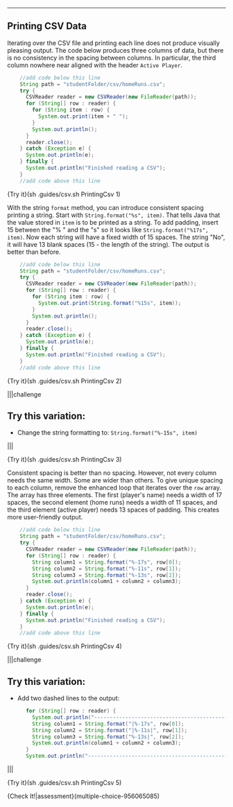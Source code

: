 ----------

## Printing CSV Data

Iterating over the CSV file and printing each line does not produce visually pleasing output. The code below produces three columns of data, but there is no consistency in the spacing between columns. In particular, the third column nowhere near aligned with the header `Active Player`.

```java
    //add code below this line
    String path = "studentFolder/csv/homeRuns.csv";
    try {
      CSVReader reader = new CSVReader(new FileReader(path));
      for (String[] row : reader) {
        for (String item : row) {
          System.out.print(item + " ");
        }
        System.out.println();
      }
      reader.close();
    } catch (Exception e) {
      System.out.println(e);
    } finally {
      System.out.println("Finished reading a CSV");
    }
    //add code above this line
```

{Try it}(sh .guides/csv.sh PrintingCsv 1)

With the string `format` method, you can introduce consistent spacing printing a string. Start with `String.format("%s", item)`. That tells Java that the value stored in `item` is to be printed as a string. To add padding, insert 15 between the "% " and the "s" so it looks like `String.format("%17s", item)`. Now each string will have a fixed width of 15 spaces. The string "No", it will have 13 blank spaces (15 - the length of the string). The output is better than before.

```java
    //add code below this line
    String path = "studentFolder/csv/homeRuns.csv";
    try {
      CSVReader reader = new CSVReader(new FileReader(path));
      for (String[] row : reader) {
        for (String item : row) {
          System.out.print(String.format("%15s", item));
        }
        System.out.println();
      }
      reader.close();
    } catch (Exception e) {
      System.out.println(e);
    } finally {
      System.out.println("Finished reading a CSV");
    }
    //add code above this line
```

{Try it}(sh .guides/csv.sh PrintingCsv 2)

|||challenge
## Try this variation:
* Change the string formatting to: `String.format("%-15s", item)`

|||

{Try it}(sh .guides/csv.sh PrintingCsv 3)

Consistent spacing is better than no spacing. However, not every column needs the same width. Some are wider than others. To give unique spacing to each column, remove the enhanced loop that iterates over the `row` array. The array has three elements. The first (player's name) needs a width of 17 spaces, the second element (home runs) needs a width of 11 spaces, and the third element (active player) needs 13 spaces of padding. This creates more user-friendly output.

```java
    //add code below this line
    String path = "studentFolder/csv/homeRuns.csv";
    try {
      CSVReader reader = new CSVReader(new FileReader(path));
      for (String[] row : reader) {
        String column1 = String.format("%-17s", row[0]);
        String column2 = String.format("%-11s", row[1]);
        String column3 = String.format("%-13s", row[2]);
        System.out.println(column1 + column2 + column3);
      }
      reader.close();
    } catch (Exception e) {
      System.out.println(e);
    } finally {
      System.out.println("Finished reading a CSV");
    }
    //add code above this line
```

{Try it}(sh .guides/csv.sh PrintingCsv 4)

|||challenge
## Try this variation:
* Add two dashed lines to the output:
```java
      for (String[] row : reader) {
        System.out.println("---------------------------------------------");
        String column1 = String.format("|%-17s", row[0]);
        String column2 = String.format("|%-11s|", row[1]);
        String column3 = String.format("%-13s|", row[2]);
        System.out.println(column1 + column2 + column3);
      }
      System.out.println("---------------------------------------------");
```

|||

{Try it}(sh .guides/csv.sh PrintingCsv 5)

{Check It!|assessment}(multiple-choice-956065085)
